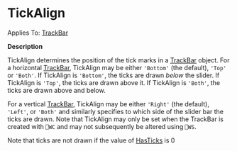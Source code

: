 




<h1 class="heading"><span class="name">TickAlign</span></h1>

Applies To: [TrackBar](../a-z/trackbar.md)


**Description**


TickAlign determines the position of the tick marks in a [TrackBar](../a-z/trackbar.md) object. For a horizontal [TrackBar](../a-z/trackbar.md), TickAlign may be either `'Bottom'` (the default), `'Top'` or `'Both'`. If TickAlign is `'Bottom'`, the ticks are drawn *below* the slider. If TickAlign is `'Top'`, the ticks are drawn above it. If TickAlign is `'Both'`, the ticks are drawn above and below.


For a vertical [TrackBar](../a-z/trackbar.md), TickAlign may be either `'Right'` (the default), `'Left'`, or `'Both'` and similarly specifies to which side of the slider bar the ticks are drawn. Note that TickAlign may only be set when the TrackBar is created with `⎕WC` and may not subsequently be altered using `⎕WS`.


Note that ticks are not drawn if the value of [HasTicks](../a-z/hasticks.md) is 0



